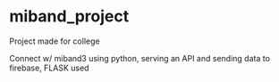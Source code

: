 # miband_project

Project made for college

Connect w/ miband3 using python, serving an API and sending data to firebase, FLASK used
